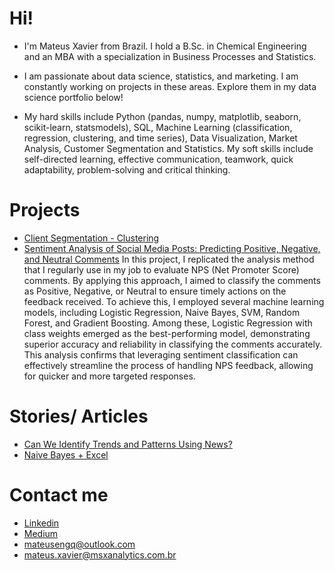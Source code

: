 # Hi!

- I'm Mateus Xavier from Brazil. I hold a B.Sc. in Chemical Engineering and an MBA with a specialization in Business Processes and Statistics.

- I am passionate about data science, statistics, and marketing. I am constantly working on projects in these areas. Explore them in my data science portfolio below!

- My hard skills include Python (pandas, numpy, matplotlib, seaborn, scikit-learn, statsmodels), SQL, Machine Learning (classification, regression, clustering, and time series), Data Visualization, Market Analysis, Customer Segmentation and Statistics. My soft skills include self-directed learning, effective communication, teamwork, quick adaptability, problem-solving and critical thinking.


# Projects
- [Client Segmentation - Clustering](https://github.com/mateusengq/RFV_PYTHON)
- [Sentiment Analysis of Social Media Posts: Predicting Positive, Negative, and Neutral Comments](https://github.com/mateusengq/SOCIA_MEDIA_POSTS)
In this project, I replicated the analysis method that I regularly use in my job to evaluate NPS (Net Promoter Score) comments. By applying this approach, I aimed to classify the comments as Positive, Negative, or Neutral to ensure timely actions on the feedback received. To achieve this, I employed several machine learning models, including Logistic Regression, Naive Bayes, SVM, Random Forest, and Gradient Boosting. Among these, Logistic Regression with class weights emerged as the best-performing model, demonstrating superior accuracy and reliability in classifying the comments accurately. This analysis confirms that leveraging sentiment classification can effectively streamline the process of handling NPS feedback, allowing for quicker and more targeted responses.

# Stories/ Articles
- [Can We Identify Trends and Patterns Using News?](https://medium.com/p/b7a5c0f94e50)
- [Naive Bayes + Excel](https://medium.com/@mateus.xavier/detec%C3%A7%C3%A3o-de-fake-news-utilizando-naive-bayes-e-excel-um-guia-pr%C3%A1tico-144800b51ff3)

# Contact me
- [Linkedin](https://www.linkedin.com/in/mateusxavier/)
- [Medium](https://medium.com/@mateus.xavier)
- mateusengq@outlook.com
- mateus.xavier@msxanalytics.com.br
